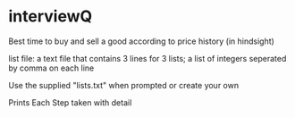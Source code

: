 # interviewQ
Best time to buy and sell a good according to price history (in hindsight)

list file: a text file that contains 3 lines for 3 lists; a list of integers seperated by comma on each line

Use the supplied "lists.txt" when prompted or create your own

Prints Each Step taken with detail

